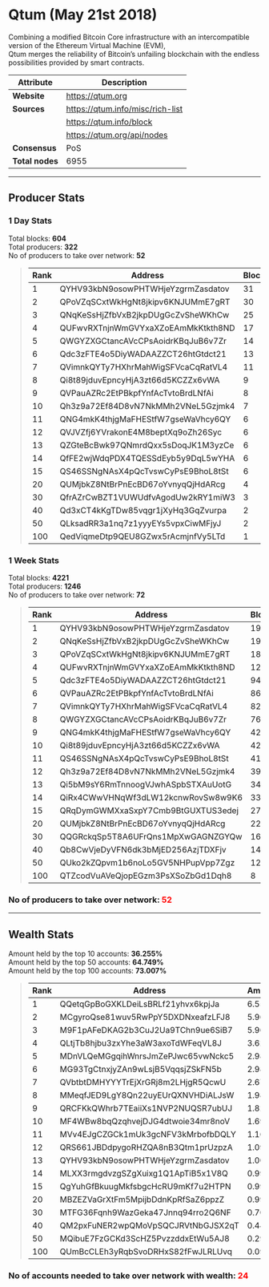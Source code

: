 # Qtum (May 21st 2018)
Combining a modified Bitcoin Core infrastructure with an intercompatible version of the Ethereum Virtual Machine (EVM),<br/>
Qtum merges the reliability of Bitcoin’s unfailing blockchain with the endless possibilities provided by smart contracts. <br/>

|Attribute|Description|
|---|---|
|**Website**|https://qtum.org|
|**Sources**|https://qtum.info/misc/rich-list|
| |https://qtum.info/block|
| |https://qtum.org/api/nodes|
|**Consensus**|PoS|
|**Total nodes**|6955|

---
## Producer Stats
### 1 Day Stats
Total blocks: **604**<br/>
Total producers: **322**<br/>
No of producers to take over network: **52**<br/>
> |Rank|Address|Blocks|
> |---|---|---|
> |1|QYHV93kbN9osowPHTWHjeYzgrmZasdatov|31|
> |2|QPoVZqSCxtWkHgNt8jkipv6KNJUMmE7gRT|30|
> |3|QNqKeSsHjZfbVxB2jkpDUgGcZvSheWKhCw|25|
> |4|QUFwvRXTnjnWmGVYxaXZoEAmMkKtkth8ND|17|
> |5|QWGYZXGCtancAVcCPsAoidrKBqJuB6v7Zr|14|
> |6|Qdc3zFTE4o5DiyWADAAZZCT26htGtdct21|13|
> |7|QVimnkQYTy7HXhrMahWigSFVcaCqRatVL4|11|
> |8|Qi8t89jduvEpncyHjA3zt66d5KCZZx6vWA|9|
> |9|QVPauAZRc2EtPBkpfYnfAcTvtoBrdLNfAi|8|
> |10|Qh3z9a72Ef84D8vN7NkMMh2VNeL5Gzjmk4|7|
> |11|QNG4mkK4thjgMaFHEStfW7gseWaVhcy6QY|6|
> |12|QVJVZfj6YVrakonE4M8beptXq9oZh26Syc|6|
> |13|QZGteBcBwk97QNmrdQxx5sDoqJK1M3yzCe|6|
> |14|QfFE2wjWdqPDX4TQESSdEyb5y9DqL5wYHA|6|
> |15|QS46SSNgNAsX4pQcTvswCyPsE9BhoL8tSt|6|
> |20|QUMjbkZ8NtBrPnEcBD67oYvnyqQjHdARcg|4|
> |30|QfrAZrCwBZT1VUWUdfvAgodUw2kRY1miW3|3|
> |40|Qd3xCT4kKgTDw85vqgr1jXyHq3GqZvurpa|2|
> |50|QLksadRR3a1nq7z1yyyEYs5vpxCiwMFjyJ|2|
> |100|QedViqmeDtp9QEU8GZwx5rAcmjnfVy5LTd|1|

### 1 Week Stats
Total blocks: **4221**<br/>
Total producers: **1246**<br/>
No of producers to take over network: **72**<br/>
> |Rank|Address|Blocks|
> |---|---|---|
> |1|QYHV93kbN9osowPHTWHjeYzgrmZasdatov|199|
> |2|QNqKeSsHjZfbVxB2jkpDUgGcZvSheWKhCw|190|
> |3|QPoVZqSCxtWkHgNt8jkipv6KNJUMmE7gRT|181|
> |4|QUFwvRXTnjnWmGVYxaXZoEAmMkKtkth8ND|129|
> |5|Qdc3zFTE4o5DiyWADAAZZCT26htGtdct21|94|
> |6|QVPauAZRc2EtPBkpfYnfAcTvtoBrdLNfAi|86|
> |7|QVimnkQYTy7HXhrMahWigSFVcaCqRatVL4|82|
> |8|QWGYZXGCtancAVcCPsAoidrKBqJuB6v7Zr|76|
> |9|QNG4mkK4thjgMaFHEStfW7gseWaVhcy6QY|42|
> |10|Qi8t89jduvEpncyHjA3zt66d5KCZZx6vWA|42|
> |11|QS46SSNgNAsX4pQcTvswCyPsE9BhoL8tSt|41|
> |12|Qh3z9a72Ef84D8vN7NkMMh2VNeL5Gzjmk4|39|
> |13|Qi5bM9sY6RmTnnoogVJwhASpbSTXAuUotG|34|
> |14|QiRx4CWwVHNqWf3dLW12kcnwRovSw8w9K6|33|
> |15|QRqDymGWMXxaSxpY7Cmb9BtGUXTUS3edej|27|
> |20|QUMjbkZ8NtBrPnEcBD67oYvnyqQjHdARcg|22|
> |30|QQGRckqSp5T8A6UFrQns1MpXwGAGNZGYQw|16|
> |40|Qb8CwVjeDyVFN6dk3bMjED256AzjTDXFjv|14|
> |50|QUko2kZQpvm1b6noLo5GV5NHPupVpp7Zgz|12|
> |100|QTZcodVuAVeQjopEGzm3PsXSoZbGd1Dqh8|8|

### **No of producers to take over network: <span style="color:red">52</span>**

---
## Wealth Stats
Amount held by the top 10 accounts: **36.255%**<br/>
Amount held by the top 50 accounts: **64.749%**<br/>
Amount held by the top 100 accounts: **73.007%**<br/>
> |Rank|Address|Amount(%)|
> |---|---|---|
> |1|QQetqGpBoGXKLDeiLsBRLf21yhvx6kpjJa|6.5530|
> |2|MCgyroQse81wuv5RwPpY5DXDNxeafzLFJ8|5.9635|
> |3|M9F1pAFeDKAG2b3CuJ2Ua9TChn9ue6SiB7|5.9635|
> |4|QLtjTb8hjbu3zxYhe3aW3axoTdWFeqVL8J|3.6251|
> |5|MDnVLQeMGgqihWnrsJmZePJwc65vwNckc5|2.9818|
> |6|MG93TgCtnxjyZAn9wLsjB5VqqsjZSkFN5b|2.9818|
> |7|QVbtbtDMHYYYTrEjXrGRj8m2LHjgR5QcwU|2.6798|
> |8|MMeqfJED9LgY8Qn22uyEUrQXNVHDiALJsW|1.9878|
> |9|QRCFKkQWhrb7TEaiiXs1NVP2NUQSR7ubUJ|1.8272|
> |10|MF4WBw8bqQzqhvejDJG4dtwoie34mr8noV|1.6911|
> |11|MVv4EJgCZGCk1mUk3gcNFV3kMrbofbDQLY|1.1648|
> |12|QRS661JBDdpygoRHZQA8nB3Qtm1prUzpzA|1.0933|
> |13|QYHV93kbN9osowPHTWHjeYzgrmZasdatov|1.0066|
> |14|MLXX3rmgdvzgSZgXuixg1Q1ApTiB5x1V8Q|0.99390|
> |15|QgYuhGfBkuugMkfsbgcHcRU9mKf7u2HTPN|0.99390|
> |20|MBZEZVaGrXtFm5MpijbDdnKpRfSaZ6ppzZ|0.99390|
> |30|MTFG36Fqnh9WazGeka47Jnnq94rro2Q6NF|0.70230|
> |40|QM2pxFuNER2wpQMoVpSQCJRVtNbGJSX2qT|0.44720|
> |50|MQibuE7FzGCKd3ScHZ5PvzzddxEtWu5AJ8|0.29820|
> |100|QUmBcCLEh3yRqbSvoDRHxS82fFwJLRLUvq|0.094900|

### **No of accounts needed to take over network with wealth: <span style="color:red">24</span>**
